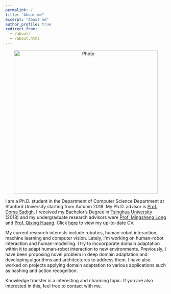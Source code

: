 ```yaml
---
permalink: /
title: "About me"
excerpt: "About me"
author_profile: true
redirect_from: 
  - /about/
  - /about.html
---
```


<p align="center">
  <img src="https://caozhangjie.github.io/files/caozhangjie_img.jpg?raw=true" alt="Photo" style="width: 450px;"/> 
</p>

I am a Ph.D. student in the Department of Computer Science Department at Stanford University starting from Autumn 2018. My Ph.D. advisor is [Prof. Dorsa Sadigh](https://dorsa.fyi/). I received my Bachelor’s Degree in [Tsinghua University](http://www.tsinghua.edu.cn) (2018) and my undergraduate research advisors were [Prof. Mingsheng Long](http://ise.thss.tsinghua.edu.cn/~mlong) and [Prof. Qixing Huang](http://www.cs.utexas.edu/~huangqx). Click [here](http://caozhangjie.github.io/files/caozhangjie_cv.pdf) to view my up-to-date CV.

My current research interests include robotics, human-robot interaction, machine learning and computer vision. Lately, I'm working on human-robot interaction and human-modelling. I try to incoorporate domain adaptation within it to adapt human-robot interaction to new environments. Previously, I have been proposing novel problem in deep domain adaptation and developing algorithms and architectures to address them. I have also worked on projects applying domain adaptation to various applications such as hashing and action recognition.

Knowledge transfer is a interesting and charming topic. If you are also interested in this, feel free to contact with me.

